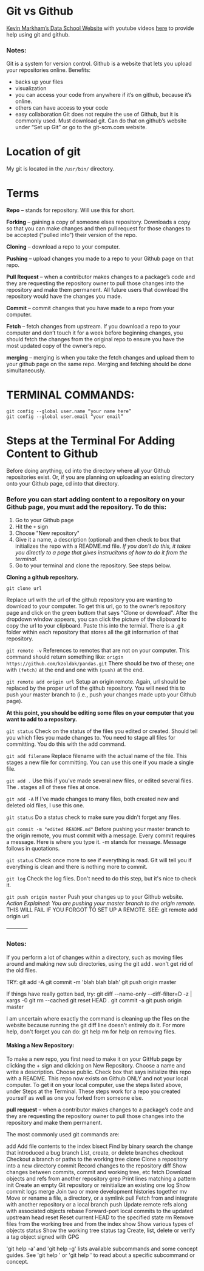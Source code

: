 # Git vs Github 
[Kevin Markham’s Data School Website](www.dataschool.io) with youtube videos [here](https://www.youtube.com/playlist?list=PL5-da3qGB5IBLMp7LtN8Nc3Efd4hJq0kD) to provide help using git and github.


### Notes:
Git is a system for version control. Github is a website that lets you upload your repositories online. 
Benefits:
-	backs up your files
-	visualization
-	you can access your code from anywhere if it’s on github, because it’s online. 
-	others can have access to your code
-	easy collaboration
Git does not require the use of Github, but it is commonly used. 
Must download git. Can do that on github’s website under “Set up Git” or go to the git-scm.com website. 


# Location of git
My git is located in the `/usr/bin/` directory. 


# Terms
__Repo__ – stands for repository. Will use this for short. 

__Forking__ – gaining a copy of someone elses repository. Downloads a copy so that you can make changes and then pull request for those changes to be accepted (“pulled into”) their version of the repo. 

__Cloning__ – download a repo to your computer. 

__Pushing__ – upload changes you made to a repo to your Github page on that repo. 

__Pull Request__ – when a contributor makes changes to a package’s code and they are requesting the repository owner to pull those changes into the repository and make them permanent. All future users that download the repository would have the changes you made. 

__Commit__ – commit changes that you have made to a repo from your computer.

__Fetch__ – fetch changes from upstream. If you download a repo to your computer and don’t touch it for a week before beginning changes, you should fetch the changes from the original repo to ensure you have the most updated copy of the owner’s repo.  

__merging__ – merging is when you take the fetch changes and upload them to your github page on the same repo. Merging and fetching should be done simultaneously. 



# TERMINAL COMMANDS:
	git config --global user.name “your name here”
	git config --global user.email “your email”


# Steps at the Terminal For Adding Content to Github
Before doing anything, cd into the directory where all your Github repositories exist. Or, if you are planning on uploading an existing directory onto your Github page, cd into that directory. 

### Before you can start adding content to a repository on your Github page, you must add the repository. To do this:
1. Go to your Github page
2. Hit the `+` sign 
3. Choose "New repository"
4. Give it a name, a description (optional) and then check to box that initializes the repo with a README.md file. *If you don't do this, it takes you directly to a page that gives instrucitons of how to do it from the terminal.*
5. Go to your terminal and clone the repository. See steps below. 


__Cloning a github repository.__

`git clone url`

Replace url with the url of the github repository you are wanting to download to your computer. To get this url, go to the owner’s repository page and click on the green buttom that says "Clone or download". After the dropdown window appears, you can click the picture of the clipboard to copy the url to your clipboard. Paste this into the termial. There is a .git folder within each repository that stores all the git information of that repository. 

`git remote -v`
References to remotes that are not on your computer. 
This command should return something like: `origin https://github.com/kzoldak/pandas.git`
There should be two of these; one with `(fetch)` at the end and one with `(push)` at the end. 


`git remote add origin url`
Setup an origin remote. Again, url should be replaced by the proper url of the github repository. You will need this to push your master branch to (i.e., push your changes made upto your Github page). 

__At this point, you should be editing some files on your computer that you want to add to a repository.__

`git status`
Check on the status of the files you edited or created. Should tell you which files you made changes to. You need to stage all files for committing. You do this with the add command. 

`git add filename`
Replace filename with the actual name of the file. This stages a new file for committing. You can use this one if you made a single file.

`git add .`
Use this if you've made several new files, or edited several files. The . stages all of these files at once. 

`git add -A`
If I've made changes to many files, both created new and deleted old files, I use this one. 

`git status` 
Do a status check to make sure you didn't forget any files. 

`git commit -m "edited README.md"`
Before pushing your master branch to the origin remote, you must commit with a message. Every commit requires a message. Here is where you type it. -m stands for message. Message follows in quotations. 

`git status`
Check once more to see if everything is read. Git will tell you if everything is clean and there is nothing more to commit.
	
`git log`
	Check the log files. Don't need to do this step, but it's nice to check it. 

`git push origin master`
Push your changes up to your Github website. 
*Action Explained: You are pushing your master branch to the origin remote.*
THIS WILL FAIL IF YOU FORGOT TO SET UP A REMOTE. 
SEE:  git remote add origin url


————
### Notes:
If you perform a lot of changes within a directory, such as moving files around and making new sub directories, using the  git add .  won't get rid of the old files. 

TRY:
git add -A
git commit -m 'blah blah blah'
git push origin master

If things have really gotten bad, try:
git diff --name-only --diff-filter=D -z | xargs -0 git rm --cached
git reset HEAD .
git commit -a
git push origin master

I am uncertain where exactly the command is cleaning up the files on the website because running the git diff line doesn't entirely do it.  For more help, don't forget you can do:  git help rm   for help on removing files. 


	
#### Making a New Repository:
To make a new repo, you first need to make it on your GitHub page by clicking the + sign and clicking on New Repository. Choose a name and write a description. Choose public. 
Check box that says initialize this repo with a README. This repo now exists on Github ONLY and not your local computer. To get it on your local computer, use the steps listed above, under Steps at the Terminal. These steps work for a repo you created yourself as well as one you forked from someone else. 



__pull request__ – when a contributor makes changes to a package’s code and they are requesting the repository owner to pull those changes into the repository and make them permanent. 


The most commonly used git commands are:

   add        Add file contents to the index
   bisect     Find by binary search the change that introduced a bug
   branch     List, create, or delete branches
   checkout   Checkout a branch or paths to the working tree
   clone      Clone a repository into a new directory
   commit     Record changes to the repository
   diff       Show changes between commits, commit and working tree, etc
   fetch      Download objects and refs from another repository
   grep       Print lines matching a pattern
   init       Create an empty Git repository or reinitialize an existing one
   log        Show commit logs
   merge      Join two or more development histories together
   mv         Move or rename a file, a directory, or a symlink
   pull       Fetch from and integrate with another repository or a local branch
   push       Update remote refs along with associated objects
   rebase     Forward-port local commits to the updated upstream head
   reset      Reset current HEAD to the specified state
   rm         Remove files from the working tree and from the index
   show       Show various types of objects
   status     Show the working tree status
   tag        Create, list, delete or verify a tag object signed with GPG

'git help -a' and 'git help -g' lists available subcommands and some
concept guides. See 'git help <command>' or 'git help <concept>'
to read about a specific subcommand or concept.

